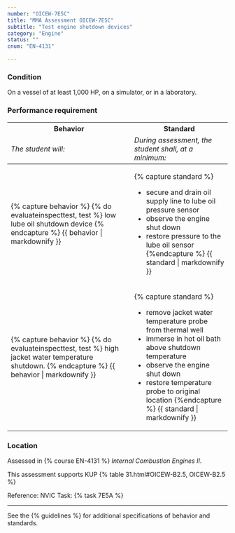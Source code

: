 ```yaml
---
number: "OICEW-7E5C"
title: "MMA Assessment OICEW-7E5C"
subtitle: "Test engine shutdown devices"
category: "Engine"
status: ""
cnum: "EN-4131"

---
```

### Condition

On a vessel of at least 1,000 HP, on a simulator, or in a laboratory.

### Performance requirement 

<table width='100%' class='Guidelines'>
 <thead>
 <tr>
     <th class='thirty'>Behavior</th>
     <th class='seventy'>Standard</th>
 </tr>
 <tr>
     <td><em>The student will:</em></td>
     <td><em>During assessment, the student shall, at a minimum:</em></td>
 </tr>
 </thead>
 <tbody>
 

<tr><td>

{% capture behavior %}
{% do evaluateinspecttest, test %} low lube oil shutdown device
{% endcapture %}
{{ behavior | markdownify }}

</td><td>

{% capture standard %}
* secure and drain oil supply line to lube oil pressure sensor
* observe the engine shut down
* restore pressure to the lube oil sensor
{%endcapture %}
{{ standard | markdownify }}

</td></tr>



<tr><td>

{% capture behavior %}
{% do evaluateinspecttest, test %} high jacket water temperature shutdown.
{% endcapture %}
{{ behavior | markdownify }}

</td><td>

{% capture standard %}
* remove jacket water temperature probe from thermal well
* immerse in hot oil bath above shutdown temperature
* observe the engine shut down
* restore temperature probe to original location
{%endcapture %}
{{ standard | markdownify }}

</td></tr>



 </tbody>
 </table>

### Location

Assessed in  {% course  EN-4131 %}  *Internal Combustion Engines II*.

This assessment supports KUP {% table 31.html#OICEW-B2.5, OICEW-B2.5 %}

Reference: NVIC Task: {% task 7E5A  %}

***



See the {% guidelines %} for additional specifications of behavior and standards.